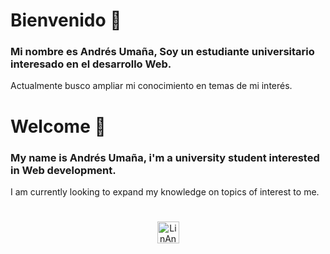 # Bienvenido 👋

### Mi nombre es Andrés Umaña, Soy un estudiante universitario interesado en el desarrollo Web.
 
Actualmente busco ampliar mi conocimiento en temas de mi interés.
#
# Welcome 👋

### My name is Andrés Umaña, i'm a university student interested in Web development.
 
I am currently looking to expand my knowledge on topics of interest to me.

#
<p align="center">
<a href="https://www.linkedin.com/in/andr%C3%A9s-uma%C3%B1a-730874171/" target="_blank"><img align="center" src="https://cdn.jsdelivr.net/npm/simple-icons@3.0.1/icons/linkedin.svg" alt="LinAndUm" height="35" width="35" /></a>
</p>
<!--
**AndUm23/AndUm23** is a ✨ _special_ ✨ repository because its `README.md` (this file) appears on your GitHub profile.

Here are some ideas to get you started:

- 🔭 I’m currently working on ...
- 🌱 I’m currently learning ...
- 👯 I’m looking to collaborate on ...
- 🤔 I’m looking for help with ...
- 💬 Ask me about ...
- 📫 How to reach me: ...
- 😄 Pronouns: ...
- ⚡ Fun fact: ...
-->
